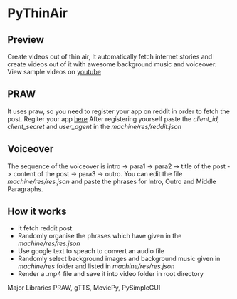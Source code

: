 # PyThinAir
## Preview
Create videos out of thin air, It automatically fetch internet stories and create videos out of it with awesome background music and voiceover.
View sample videos on [youtube](https://www.youtube.com/channel/UCAK3NCcUFDkqtKwjfoYn9jA) 

## PRAW
It uses praw, so you need to register your app on reddit in order to fetch the post.
Regiter your app [here](https://ssl.reddit.com/prefs/apps/)
After registering yourself paste the *client_id, client_secret* and *user_agent* in the *machine/res/reddit.json*

## Voiceover
The sequence of the voiceover is intro -> para1 -> para2 -> title of the post -> content of the post -> para3 -> outro.
You can edit the file *machine/res/res.json* and paste the phrases for Intro, Outro and Middle Paragraphs.

## How it works
* It fetch reddit post
* Randomly organise the phrases which have given in the *machine/res/res.json*
* Use google text to speach to convert an audio file
* Randomly select background images and background music given in *machine/res* folder and listed in *machine/res/res.json*
* Render a .mp4 file and save it into video folder in root directory

Major Libraries PRAW, gTTS, MoviePy, PySimpleGUI

